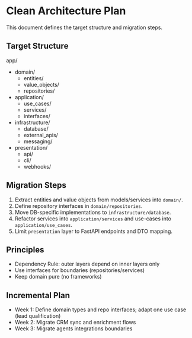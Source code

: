 # Clean Architecture Plan

This document defines the target structure and migration steps.

## Target Structure
app/
- domain/
  - entities/
  - value_objects/
  - repositories/
- application/
  - use_cases/
  - services/
  - interfaces/
- infrastructure/
  - database/
  - external_apis/
  - messaging/
- presentation/
  - api/
  - cli/
  - webhooks/

## Migration Steps
1. Extract entities and value objects from models/services into `domain/`.
2. Define repository interfaces in `domain/repositories`.
3. Move DB-specific implementations to `infrastructure/database`.
4. Refactor services into `application/services` and use-cases into `application/use_cases`.
5. Limit `presentation` layer to FastAPI endpoints and DTO mapping.

## Principles
- Dependency Rule: outer layers depend on inner layers only
- Use interfaces for boundaries (repositories/services)
- Keep domain pure (no frameworks)

## Incremental Plan
- Week 1: Define domain types and repo interfaces; adapt one use case (lead qualification)
- Week 2: Migrate CRM sync and enrichment flows
- Week 3: Migrate agents integrations boundaries
